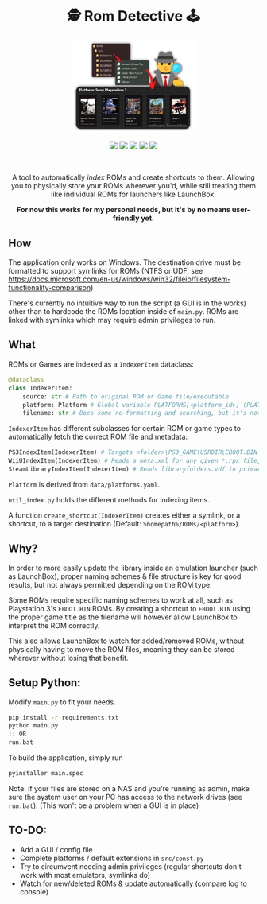 <div align="center">
<h1>🕵️ Rom Detective 🕹️</h1>
<img src="media/graphic.png" width="50%">

<a href="https://github.com/sondregronas/Rom-Detective/"><img src="https://img.shields.io/github/workflow/status/sondregronas/Rom-Detective/CI"></a>
<a href="https://github.com/sondregronas/Rom-Detective/commit/"><img src="https://img.shields.io/github/last-commit/sondregronas/Rom-Detective"></a>
<img src="https://img.shields.io/github/license/sondregronas/Rom-Detective">
<a href="https://codecov.io/gh/sondregronas/Rom-Detective" ><img src="https://codecov.io/gh/sondregronas/Rom-Detective/branch/main/graph/badge.svg?token=HF8EDCQ4KZ"/></a>
<a href="https://www.buymeacoffee.com/u92RMis"><img src="https://badgen.net/badge/icon/buymeacoffee?icon=buymeacoffee&label"></a>

<br>

A tool to automatically *index* ROMs and create shortcuts to them. Allowing you to physically store your ROMs wherever you'd, while still treating them like individual ROMs for launchers like LaunchBox.

**For now this works for my personal needs, but it's by no means user-friendly yet.**
</div>

## How
The application only works on Windows. The destination drive must be formatted to support symlinks for ROMs (NTFS or UDF, see https://docs.microsoft.com/en-us/windows/win32/fileio/filesystem-functionality-comparison)

There's currently no intuitive way to run the script (a GUI is in the works) other than to hardcode the ROMs location inside of `main.py`.
ROMs are linked with symlinks which may require admin privileges to run.

## What
ROMs or Games are indexed as a `IndexerItem` dataclass:
```python
@dataclass
class IndexerItem:
    source: str # Path to original ROM or Game file/executable
    platform: Platform # Global variable PLATFORMS[<platform_id>] (PLATFORMS['n64'])
    filename: str # Does some re-formatting and searching, but it's not an indexer for all ROM types.
```

`IndexerItem` has different subclasses for certain ROM or game types to automatically fetch the correct ROM file and metadata:
```python
PS3IndexItem(IndexerItem) # Targets <folder>\PS3_GAME\USRDIR\EBOOT.BIN and gets title from a database
WiiUIndexItem(IndexerItem) # Reads a meta.xml for any given *.rpx file, also blacklists DLC or Update directories
SteamLibraryIndexItem(IndexerItem) # Reads libraryfolders.vdf in primary steam installation folder and gets installed games (blacklists software)
```

`Platform` is derived from `data/platforms.yaml`.

`util_index.py` holds the different methods for indexing items.

A function `create_shortcut(IndexerItem)` creates either a symlink, or a shortcut, to a target destination (Default: `%homepath%/ROMs/<platform>`)

## Why?
In order to more easily update the library inside an emulation launcher (such as LaunchBox),
proper naming schemes & file structure is key for good results, but not always permitted depending on the ROM type.

Some ROMs require specific naming schemes to work at all, such as Playstation 3's `EBOOT.BIN` ROMs.
By creating a shortcut to `EBOOT.BIN` using the proper game title as the filename will however allow LaunchBox to interpret the ROM correctly.

This also allows LaunchBox to watch for added/removed ROMs, without physically having to move the ROM files, meaning they can be stored wherever without losing that benefit.

## Setup Python:
Modify `main.py` to fit your needs.
```bash
pip install -r requirements.txt
python main.py
:: OR
run.bat
```
To build the application, simply run
```bash
pyinstaller main.spec
```

Note: if your files are stored on a NAS and you're running as admin, make sure the system user on your PC has access to the network drives (see `run.bat`). (This won't be a problem when a GUI is in place)

## TO-DO:
- Add a GUI / config file
- Complete platforms / default extensions in `src/const.py`
- Try to circumvent needing admin privileges (regular shortcuts don't work with most emulators, symlinks do)
- Watch for new/deleted ROMs & update automatically (compare log to console)
